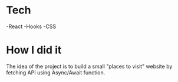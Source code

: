 # Tech 
-React
-Hooks
-CSS

# How I did it
The idea of the project is to build a small "places to visit" website by fetching API using Async/Await function. 
